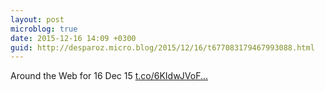 ```yaml
---
layout: post
microblog: true
date: 2015-12-16 14:09 +0300
guid: http://desparoz.micro.blog/2015/12/16/t677083179467993088.html
---
```

Around the Web for 16 Dec 15 [t.co/6KIdwJVoF...](https://t.co/6KIdwJVoFx)
